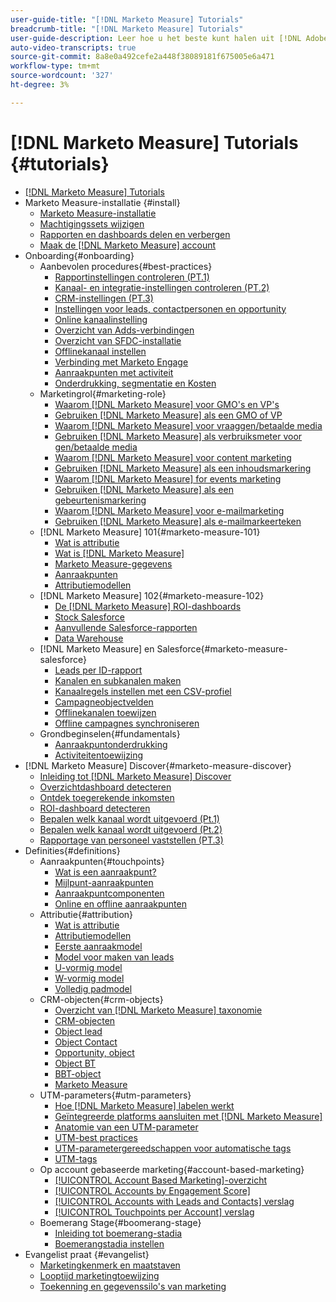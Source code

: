 ```yaml
---
user-guide-title: "[!DNL Marketo Measure] Tutorials"
breadcrumb-title: "[!DNL Marketo Measure] Tutorials"
user-guide-description: Leer hoe u het beste kunt halen uit [!DNL Adobe Marketo Measure] (voorheen, [!DNL Bizible]). Bekijk tutorials over installatie, onboarding, basisprincipes en definities.
auto-video-transcripts: true
source-git-commit: 8a8e0a492cefe2a448f38089181f675005e6a471
workflow-type: tm+mt
source-wordcount: '327'
ht-degree: 3%

---
```



# [!DNL Marketo Measure] Tutorials {#tutorials}

+ [[!DNL Marketo Measure] Tutorials](overview.md)
+ Marketo Measure-installatie {#install}
   + [Marketo Measure-installatie](/help/installing/install-production.md)
   + [Machtigingssets wijzigen](/help/installing/modify-permission-sets-production.md)
   + [Rapporten en dashboards delen en verbergen](/help/installing/sharing-reports-production.md)
   + [Maak de [!DNL Marketo Measure] account](/help/installing/creating-marketo-measure-account-production.md)
+ Onboarding{#onboarding}
   + Aanbevolen procedures{#best-practices}
      + [Rapportinstellingen controleren (PT.1)](/help/onboarding/fundamentals/review-reporting-setting-pt1.md)
      + [Kanaal- en integratie-instellingen controleren (PT.2)](/help/onboarding/fundamentals/channel-integration-settings.md)
      + [CRM-instellingen (PT.3)](/help/onboarding/fundamentals/crm-settings.md)
      + [Instellingen voor leads, contactpersonen en opportunity](/help/onboarding/fundamentals/leads-contacts-opps-settings.md)
      + [Online kanaalinstelling](/help/onboarding/fundamentals/online-channel-setup.md)
      + [Overzicht van Adds-verbindingen](/help/onboarding/fundamentals/ads-connection-overview.md)
      + [Overzicht van SFDC-installatie](/help/onboarding/fundamentals/sfdc-installation-overview.md)
      + [Offlinekanaal instellen](/help/onboarding/fundamentals/offline-channel-setup.md)
      + [Verbinding met Marketo Engage](/help/onboarding/fundamentals/connection-with-marketo-engage.md)
      + [Aanraakpunten met activiteit](/help/onboarding/fundamentals/activity-touchpoints.md)
      + [Onderdrukking, segmentatie en Kosten](/help/onboarding/fundamentals/suppression-segmentation-cost.md)
   + Marketingrol{#marketing-role}
      + [Waarom [!DNL Marketo Measure] voor GMO&#39;s en VP&#39;s](/help/onboarding/marketing-role/cmo-and-vp-why.md)
      + [Gebruiken [!DNL Marketo Measure] als een GMO of VP](/help/onboarding/marketing-role/cmo-and-vp-using.md)
      + [Waarom [!DNL Marketo Measure] voor vraaggen/betaalde media](/help/onboarding/marketing-role/demand-gen-why.md)
      + [Gebruiken [!DNL Marketo Measure] als verbruiksmeter voor gen/betaalde media](/help/onboarding/marketing-role/demand-gen-using.md)
      + [Waarom [!DNL Marketo Measure] voor content marketing](/help/onboarding/marketing-role/content-marketing-why.md)
      + [Gebruiken [!DNL Marketo Measure] als een inhoudsmarkering](/help/onboarding/marketing-role/content-marketing-using.md)
      + [Waarom [!DNL Marketo Measure] for events marketing](/help/onboarding/marketing-role/events-marketing-why.md)
      + [Gebruiken [!DNL Marketo Measure] als een gebeurtenismarkering](/help/onboarding/marketing-role/events-marketing-using.md)
      + [Waarom [!DNL Marketo Measure] voor e-mailmarketing](/help/onboarding/marketing-role/email-marketing-why.md)
      + [Gebruiken [!DNL Marketo Measure] als e-mailmarkeerteken](/help/onboarding/marketing-role/email-marketing-using.md)
   + [!DNL Marketo Measure] 101{#marketo-measure-101}
      + [Wat is attributie](/help/onboarding/marketo-measure-101/what-is-attribution.md)
      + [Wat is [!DNL Marketo Measure]](/help/onboarding/marketo-measure-101/what-is-marketo-measure.md)
      + [Marketo Measure-gegevens](/help/onboarding/marketo-measure-101/marketo-measure-data.md)
      + [Aanraakpunten](/help/onboarding/marketo-measure-101/touchpoints.md)
      + [Attributiemodellen](/help/onboarding/marketo-measure-101/attribution-models.md)
   + [!DNL Marketo Measure] 102{#marketo-measure-102}
      + [De [!DNL Marketo Measure] ROI-dashboards](/help/onboarding/marketo-measure-102/roi-dashboards.md)
      + [Stock Salesforce](/help/onboarding/marketo-measure-102/stock-salesforce-reports.md)
      + [Aanvullende Salesforce-rapporten](/help/onboarding/marketo-measure-102/addtional-salesforce-reports.md)
      + [Data Warehouse](/help/onboarding/marketo-measure-102/data-warehouse.md)
   + [!DNL Marketo Measure] en Salesforce{#marketo-measure-salesforce}
      + [Leads per ID-rapport](/help/onboarding/marketo-measure-salesforce/leads-by-id-report.md)
      + [Kanalen en subkanalen maken](/help/onboarding/marketo-measure-salesforce/creating-channels-subchannels.md)
      + [Kanaalregels instellen met een CSV-profiel](/help/onboarding/marketo-measure-salesforce/channel-rules-csv.md)
      + [Campagneobjectvelden](/help/onboarding/marketo-measure-salesforce/campaign-object-fields.md)
      + [Offlinekanalen toewijzen](/help/onboarding/marketo-measure-salesforce/mapping-offline-channels.md)
      + [Offline campagnes synchroniseren](/help/onboarding/marketo-measure-salesforce/syncing-offline-campaigns.md)
   + Grondbeginselen{#fundamentals}
      + [Aanraakpuntonderdrukking](/help/onboarding/marketo-measure-salesforce/touchpoint-suppression.md)
      + [Activiteitentoewijzing](/help/onboarding/fundamentals/activities-attribution.md)
+ [!DNL Marketo Measure] Discover{#marketo-measure-discover}
   + [Inleiding tot [!DNL Marketo Measure] Discover](/help/marketo-measure-discover/introduction-to-marketo-measure-discover.md)
   + [Overzichtdashboard detecteren](/help/marketo-measure-discover/2023-discover-overview-dashboard.md)
   + [Ontdek toegerekende inkomsten](/help/marketo-measure-discover/2023-discover-attributed-revenue.md)
   + [ROI-dashboard detecteren](/help/marketo-measure-discover/2023-discover-roi-dashboard.md)
   + [Bepalen welk kanaal wordt uitgevoerd (Pt.1)](/help/marketo-measure-discover/top-of-funnel-reporting.md)
   + [Bepalen welk kanaal wordt uitgevoerd (Pt.2)](/help/marketo-measure-discover/determine-which-channel-is-performing.md)
   + [Rapportage van personeel vaststellen (PT.3)](/help/marketo-measure-discover/build-a-full-funnel-report-pt3.md)
+ Definities{#definitions}
   + Aanraakpunten{#touchpoints}
      + [Wat is een aanraakpunt?](/help/definitions/touchpoints/what-is-a-touchpoint.md)
      + [Mijlpunt-aanraakpunten](/help/definitions/touchpoints/milestone-touchpoints.md)
      + [Aanraakpuntcomponenten](/help/definitions/touchpoints/touchpoint-components.md)
      + [Online en offline aanraakpunten](/help/definitions/touchpoints/online-offline-touchpoints.md)
   + Attributie{#attribution}
      + [Wat is attributie](/help/definitions/attribution/what-is-attribution.md)
      + [Attributiemodellen](/help/definitions/attribution/attribution-models.md)
      + [Eerste aanraakmodel](/help/definitions/attribution/first-touch-model.md)
      + [Model voor maken van leads](/help/definitions/attribution/lead-creation-model.md)
      + [U-vormig model](/help/definitions/attribution/u-shaped-model.md)
      + [W-vormig model](/help/definitions/attribution/w-shaped-model.md)
      + [Volledig padmodel](/help/definitions/attribution/full-path-model.md)
   + CRM-objecten{#crm-objects}
      + [Overzicht van [!DNL Marketo Measure] taxonomie](/help/definitions/crm-objects/taxonomy-overview.md)
      + [CRM-objecten](/help/definitions/crm-objects/crm-objects.md)
      + [Object lead](/help/definitions/crm-objects/lead-object.md)
      + [Object Contact](/help/definitions/crm-objects/contact-object.md)
      + [Opportunity, object](/help/definitions/crm-objects/opportunity-object.md)
      + [Object BT](/help/definitions/crm-objects/bt-object.md)
      + [BBT-object](/help/definitions/crm-objects/bat-object.md)
      + [Marketo Measure](/help/definitions/crm-objects/marketo-measure-person.md)
   + UTM-parameters{#utm-parameters}
      + [Hoe [!DNL Marketo Measure] labelen werkt](/help/definitions/utm-parameters/how-marketo-measure-tagging-works.md)
      + [Geïntegreerde platforms aansluiten met [!DNL Marketo Measure]](/help/definitions/utm-parameters/connecting-integrated-platforms-with-marketo-measure.md)
      + [Anatomie van een UTM-parameter](/help/definitions/utm-parameters/anatomy-of-a-utm-parameter.md)
      + [UTM-best practices](/help/definitions/utm-parameters/utm-best-practices.md)
      + [UTM-parametergereedschappen voor automatische tags](/help/definitions/utm-parameters/utm-parameter-auto-tagging-tools.md)
      + [UTM-tags](/help/definitions/utm-parameters/utm-tagging.md)
   + Op account gebaseerde marketing{#account-based-marketing}
      + [[!UICONTROL Account Based Marketing]-overzicht](/help/definitions/account-based-marketing/abm-overview.md)
      + [[!UICONTROL Accounts by Engagement Score]](/help/definitions/account-based-marketing/accounts-by-engagement-score.md)
      + [[!UICONTROL Accounts with Leads and Contacts] verslag](/help/definitions/account-based-marketing/accounts-with-leads-and-contacts.md)
      + [[!UICONTROL Touchpoints per Account] verslag](/help/definitions/account-based-marketing/touchpoints-per-account-report.md)
   + Boemerang Stage{#boomerang-stage}
      + [Inleiding tot boemerang-stadia](/help/definitions/boomerang-stage/introduction-to-boomerang-stages.md)
      + [Boemerangstadia instellen](/help/definitions/boomerang-stage/setting-up-boomerang-stages.md)
+ Evangelist praat {#evangelist}
   + [Marketingkenmerk en maatstaven](/help/evangelist-talks/attribution-and-metrics.md)
   + [Looptijd marketingtoewijzing](/help/evangelist-talks/marketing-attribution-maturity.md)
   + [Toekenning en gegevenssilo&#39;s van marketing](/help/evangelist-talks/marketing-attribution-and-data-silos.md)

